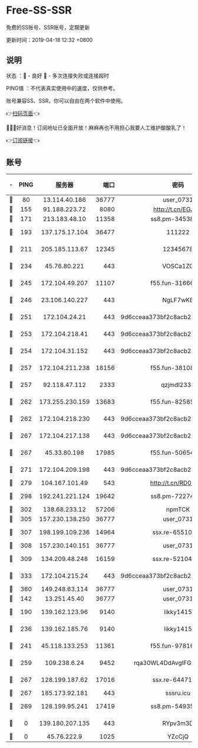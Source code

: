 # Free-SS-SSR

免费的SS账号、SSR账号，定期更新

更新时间：2019-04-18 12:32 +0800

## 说明

状态     ：🙂 - 良好 🙁 - 多次连接失败或连接超时

PING值   ：不代表真实使用中的速度，仅供参考。

账号兼容SS、SSR，你可以自由在两个软件中使用。

👉[扫码页面](https://liesauer.github.io/Free-SS-SSR/)👈

🎉🎉🎉好消息！订阅地址已全面开放！麻麻再也不用担心我要人工维护酸酸乳了！

👉[订阅链接](https://www.liesauer.net/yogurt/subscribe?ACCESS_TOKEN=DAYxR3mMaZAsaqUb)👈

## 账号

|-|PING|服务器|端口|密码|加密方式|区域|
|:----:|:----:|:-----:|-----:|:----:|:----:|:----:|
|🙂|80|13.114.40.186|36777|user_0731|chacha20|JP|
|🙂|155|91.188.223.72|8080|http://t.cn/EGJIyrl|rc4-md5|RU|
|🙂|171|213.183.48.10|11358|ss8.pm-34538443|rc4-md5|RU|
|🙂|193|137.175.17.104|36477|111222|aes-256-cfb|US|
|🙂|211|205.185.113.67|12345|12345678|aes-256-cfb|US|
|🙂|234|45.76.80.221|443|VOSCa1ZG|aes-256-cfb|DE|
|🙂|245|172.104.49.207|11107|f55.fun-31666121|aes-256-cfb|SG|
|🙂|246|23.106.140.227|443|NgLF7wKB|aes-256-cfb|US|
|🙂|251|172.104.24.21|443|9d6cceaa373bf2c8acb22e60b6a58be6|aes-256-cfb|US|
|🙂|253|172.104.218.41|443|9d6cceaa373bf2c8acb22e60b6a58be6|aes-256-cfb|US|
|🙂|254|172.104.31.152|443|9d6cceaa373bf2c8acb22e60b6a58be6|aes-256-cfb|US|
|🙂|257|172.104.211.238|18156|f55.fun-38108327|aes-256-cfb|US|
|🙂|257|92.118.47.112|2333|qzjmdl2333|aes-256-cfb|US|
|🙂|262|173.255.230.159|13683|f55.fun-82585503|aes-256-cfb|US|
|🙂|262|172.104.218.230|443|9d6cceaa373bf2c8acb22e60b6a58be6|aes-256-cfb|US|
|🙂|267|172.104.217.138|443|9d6cceaa373bf2c8acb22e60b6a58be6|aes-256-cfb|US|
|🙂|267|45.33.80.198|17985|f55.fun-50654454|aes-256-cfb|US|
|🙂|271|172.104.209.198|443|9d6cceaa373bf2c8acb22e60b6a58be6|aes-256-cfb|US|
|🙂|279|104.167.101.49|543|http://t.cn/RD0D7sx|rc4-md5|CA|
|🙂|298|192.241.221.124|19642|ss8.pm-72274764|aes-256-cfb|US|
|🙂|302|138.68.233.12|57206|npmTCK|rc4-md5|US|
|🙂|305|157.230.138.250|36777|user_0731|chacha20|US|
|🙂|307|198.199.109.236|14964|ssx.re-65510854|aes-256-cfb|US|
|🙂|308|157.230.140.151|36777|user_0731|chacha20|US|
|🙂|309|134.209.48.248|16159|ssx.re-52104244|aes-256-cfb|US|
|🙂|333|172.104.215.24|443|9d6cceaa373bf2c8acb22e60b6a58be6|aes-256-cfb|US|
|🙂|360|149.248.63.114|36777|user_0731|chacha20|CA|
|🙂|142|13.251.45.40|36777|user_0731|chacha20|SG|
|🙂|190|139.162.123.96|9140|likky1415|aes-256-cfb|JP|
|🙂|236|139.162.185.76|9140|likky1415|aes-256-cfb|DE|
|🙂|241|45.118.133.253|11361|f55.fun-97816006|aes-256-cfb|SG|
|🙂|259|109.238.6.24|9452|rqa30WL4DdAvgIFG6Fs3znzTa|aes-256-cfb|FR|
|🙂|267|128.199.187.62|17016|ssx.re-64471350|aes-256-cfb|SG|
|🙂|267|185.173.92.181|443|sssru.icu|rc4-md5|RU|
|🙂|269|128.199.95.241|17419|ss8.pm-54935798|aes-256-cfb|SG|
|🙁|0|139.180.207.135|443|RYpv3m3D|aes-256-cfb|JP|
|🙁|0|45.76.222.9|1025|YZcCjQ|rc4-md5|JP|
